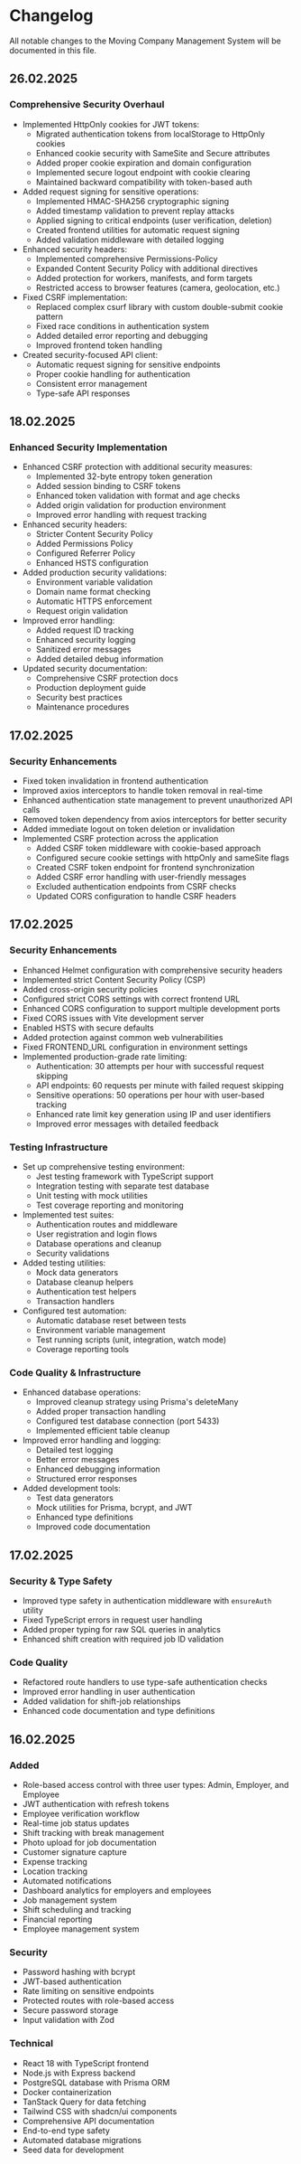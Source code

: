 # Changelog

All notable changes to the Moving Company Management System will be documented in this file.

## 26.02.2025

### Comprehensive Security Overhaul
- Implemented HttpOnly cookies for JWT tokens:
  - Migrated authentication tokens from localStorage to HttpOnly cookies
  - Enhanced cookie security with SameSite and Secure attributes
  - Added proper cookie expiration and domain configuration
  - Implemented secure logout endpoint with cookie clearing
  - Maintained backward compatibility with token-based auth
- Added request signing for sensitive operations:
  - Implemented HMAC-SHA256 cryptographic signing
  - Added timestamp validation to prevent replay attacks
  - Applied signing to critical endpoints (user verification, deletion)
  - Created frontend utilities for automatic request signing
  - Added validation middleware with detailed logging
- Enhanced security headers:
  - Implemented comprehensive Permissions-Policy
  - Expanded Content Security Policy with additional directives
  - Added protection for workers, manifests, and form targets
  - Restricted access to browser features (camera, geolocation, etc.)
- Fixed CSRF implementation:
  - Replaced complex csurf library with custom double-submit cookie pattern
  - Fixed race conditions in authentication system
  - Added detailed error reporting and debugging
  - Improved frontend token handling
- Created security-focused API client:
  - Automatic request signing for sensitive endpoints
  - Proper cookie handling for authentication
  - Consistent error management
  - Type-safe API responses

## 18.02.2025

### Enhanced Security Implementation
- Enhanced CSRF protection with additional security measures:
  - Implemented 32-byte entropy token generation
  - Added session binding to CSRF tokens
  - Enhanced token validation with format and age checks
  - Added origin validation for production environment
  - Improved error handling with request tracking
- Enhanced security headers:
  - Stricter Content Security Policy
  - Added Permissions Policy
  - Configured Referrer Policy
  - Enhanced HSTS configuration
- Added production security validations:
  - Environment variable validation
  - Domain name format checking
  - Automatic HTTPS enforcement
  - Request origin validation
- Improved error handling:
  - Added request ID tracking
  - Enhanced security logging
  - Sanitized error messages
  - Added detailed debug information
- Updated security documentation:
  - Comprehensive CSRF protection docs
  - Production deployment guide
  - Security best practices
  - Maintenance procedures

## 17.02.2025

### Security Enhancements
- Fixed token invalidation in frontend authentication
- Improved axios interceptors to handle token removal in real-time
- Enhanced authentication state management to prevent unauthorized API calls
- Removed token dependency from axios interceptors for better security
- Added immediate logout on token deletion or invalidation
- Implemented CSRF protection across the application
  - Added CSRF token middleware with cookie-based approach
  - Configured secure cookie settings with httpOnly and sameSite flags
  - Created CSRF token endpoint for frontend synchronization
  - Added CSRF error handling with user-friendly messages
  - Excluded authentication endpoints from CSRF checks
  - Updated CORS configuration to handle CSRF headers

## 17.02.2025

### Security Enhancements
- Enhanced Helmet configuration with comprehensive security headers
- Implemented strict Content Security Policy (CSP)
- Added cross-origin security policies
- Configured strict CORS settings with correct frontend URL
- Enhanced CORS configuration to support multiple development ports
- Fixed CORS issues with Vite development server
- Enabled HSTS with secure defaults
- Added protection against common web vulnerabilities
- Fixed FRONTEND_URL configuration in environment settings
- Implemented production-grade rate limiting:
  - Authentication: 30 attempts per hour with successful request skipping
  - API endpoints: 60 requests per minute with failed request skipping
  - Sensitive operations: 50 operations per hour with user-based tracking
  - Enhanced rate limit key generation using IP and user identifiers
  - Improved error messages with detailed feedback

### Testing Infrastructure
- Set up comprehensive testing environment:
  - Jest testing framework with TypeScript support
  - Integration testing with separate test database
  - Unit testing with mock utilities
  - Test coverage reporting and monitoring
- Implemented test suites:
  - Authentication routes and middleware
  - User registration and login flows
  - Database operations and cleanup
  - Security validations
- Added testing utilities:
  - Mock data generators
  - Database cleanup helpers
  - Authentication test helpers
  - Transaction handlers
- Configured test automation:
  - Automatic database reset between tests
  - Environment variable management
  - Test running scripts (unit, integration, watch mode)
  - Coverage reporting tools

### Code Quality & Infrastructure
- Enhanced database operations:
  - Improved cleanup strategy using Prisma's deleteMany
  - Added proper transaction handling
  - Configured test database connection (port 5433)
  - Implemented efficient table cleanup
- Improved error handling and logging:
  - Detailed test logging
  - Better error messages
  - Enhanced debugging information
  - Structured error responses
- Added development tools:
  - Test data generators
  - Mock utilities for Prisma, bcrypt, and JWT
  - Enhanced type definitions
  - Improved code documentation

## 17.02.2025

### Security & Type Safety
- Improved type safety in authentication middleware with `ensureAuth` utility
- Fixed TypeScript errors in request user handling
- Added proper typing for raw SQL queries in analytics
- Enhanced shift creation with required job ID validation

### Code Quality
- Refactored route handlers to use type-safe authentication checks
- Improved error handling in user authentication
- Added validation for shift-job relationships
- Enhanced code documentation and type definitions


## 16.02.2025

### Added
- Role-based access control with three user types: Admin, Employer, and Employee
- JWT authentication with refresh tokens
- Employee verification workflow
- Real-time job status updates
- Shift tracking with break management
- Photo upload for job documentation
- Customer signature capture
- Expense tracking
- Location tracking
- Automated notifications
- Dashboard analytics for employers and employees
- Job management system
- Shift scheduling and tracking
- Financial reporting
- Employee management system

### Security
- Password hashing with bcrypt
- JWT-based authentication
- Rate limiting on sensitive endpoints
- Protected routes with role-based access
- Secure password storage
- Input validation with Zod

### Technical
- React 18 with TypeScript frontend
- Node.js with Express backend
- PostgreSQL database with Prisma ORM
- Docker containerization
- TanStack Query for data fetching
- Tailwind CSS with shadcn/ui components
- Comprehensive API documentation
- End-to-end type safety
- Automated database migrations
- Seed data for development


